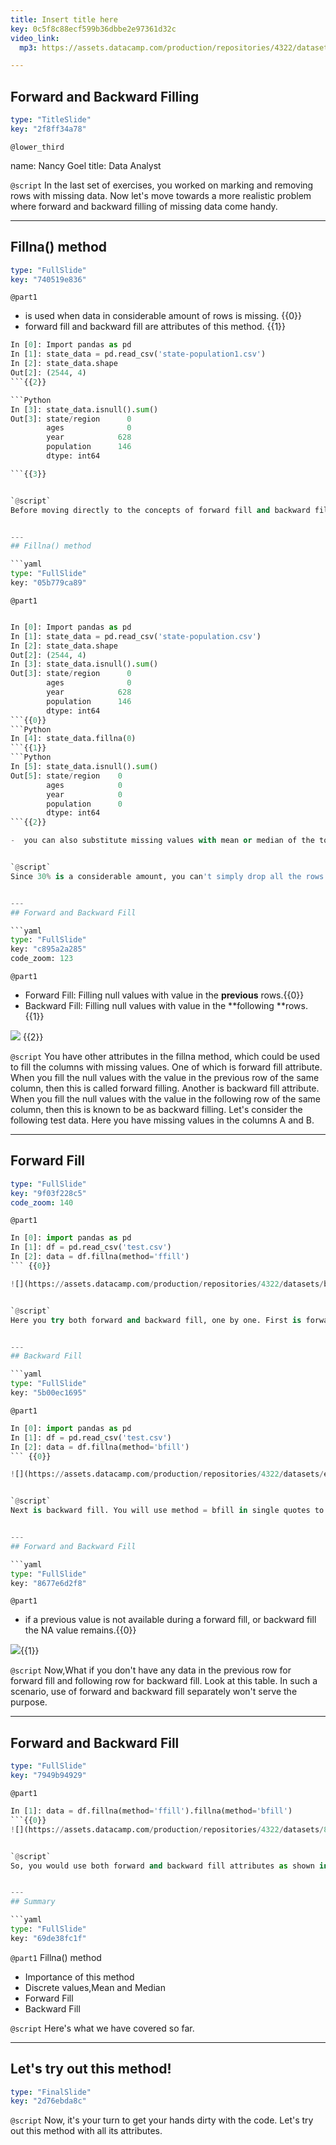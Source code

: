 ```yaml
---
title: Insert title here
key: 0c5f8c88ecf599b36dbbe2e97361d32c
video_link:
  mp3: https://assets.datacamp.com/production/repositories/4322/datasets/20c770b3604fecf0e5528be8c286b1016ac024c0/Merged_file.mp3

---
```

## Forward and Backward Filling

```yaml
type: "TitleSlide"
key: "2f8ff34a78"
```

`@lower_third`

name: Nancy Goel
title: Data Analyst


`@script`
In the last set of exercises, you worked on marking and removing rows with missing data. Now let's move towards a more realistic problem where forward and backward filling of missing data come handy.


---
## Fillna() method

```yaml
type: "FullSlide"
key: "740519e836"
```

`@part1`
- is used when data in considerable amount of rows is missing.
{{0}}
- forward fill and backward fill are attributes of this method.
{{1}}

```Python
In [0]: Import pandas as pd
In [1]: state_data = pd.read_csv('state-population1.csv')
In [2]: state_data.shape
Out[2]: (2544, 4) 
```{{2}}

```Python
In [3]: state_data.isnull().sum()
Out[3]: state/region      0
        ages              0
        year            628
        population      146
        dtype: int64

```{{3}}


`@script`
Before moving directly to the concepts of forward fill and backward fill, you will learn about fillna method. This method is used when a considerable amount of data in rows is missing in your dataset. Forward fill and backward fill are the two attributes of this method. Now, take a look at the following dummy dataset and note the total number of rows. Next check for the missing values as learnt in the previous chapter. Here we have 628 instances null in year column and 146 instances null in the population column which makes up around 30% of the total data.


---
## Fillna() method

```yaml
type: "FullSlide"
key: "05b779ca89"
```

`@part1`
```Python

In [0]: Import pandas as pd
In [1]: state_data = pd.read_csv('state-population.csv')
In [2]: state_data.shape
Out[2]: (2544, 4) 
In [3]: state_data.isnull().sum()
Out[3]: state/region      0
        ages              0
        year            628
        population      146
        dtype: int64
```{{0}}
```Python
In [4]: state_data.fillna(0)
```{{1}}
```Python
In [5]: state_data.isnull().sum()
Out[5]: state/region    0
        ages            0
        year            0
        population      0
        dtype: int64
```{{2}}

-  you can also substitute missing values with mean or median of the total values.{{3}}


`@script`
Since 30% is a considerable amount, you can't simply drop all the rows with missing data. In such scenarios, you will use fillna method and substitute null values with an appropriate value. Let's replace all the null values with 0 here and check for the results. We have successfully got rid of our missing values. You can experiment and replace your null values with an appropriate value. For an instance, if your dataset contains employee data, and salaries for some of the employees is missing. You can replace the null value of an associate's salary with another associate's salary figure, which would make more sense than replacing with zero in such scenario. You can also substitute missing values with mean or median of the total values as appropriate.


---
## Forward and Backward Fill

```yaml
type: "FullSlide"
key: "c895a2a285"
code_zoom: 123
```

`@part1`
- Forward Fill: Filling null values with value in the **previous** rows.{{0}}
- Backward Fill: Filling null values with value in the **following **rows.{{1}}

![](https://assets.datacamp.com/production/repositories/4322/datasets/a0ff1e7c84bd5aa0adf4291062c01d033e3ecf57/Screenshot.png) {{2}}


`@script`
You have other attributes in the fillna method, which could be used to fill the columns with missing values. One of which is forward fill attribute. When you fill the null values with the value in the previous row of the same column, then this is called forward filling. Another is backward fill attribute. When you fill the null values with the value in the following row of the same column, then this is known to be as backward filling. Let's consider the following test data. Here you have missing values in the columns A and B.


---
## Forward Fill

```yaml
type: "FullSlide"
key: "9f03f228c5"
code_zoom: 140
```

`@part1`
```python
In [0]: import pandas as pd
In [1]: df = pd.read_csv('test.csv')
In [2]: data = df.fillna(method='ffill')
``` {{0}}

![](https://assets.datacamp.com/production/repositories/4322/datasets/be3829a5e756be5b8eef0d33a50d0582f5ce3a75/Screen%20Shot%202018-12-25%20at%202.42.02%20PM.png){{1}}


`@script`
Here you try both forward and backward fill, one by one. First is forward fill. You will use method = ffill in single quotes to implement this attribute. As you see, row with indices 1 and 5 are filled with previous row values.


---
## Backward Fill

```yaml
type: "FullSlide"
key: "5b00ec1695"
```

`@part1`
```python
In [0]: import pandas as pd
In [1]: df = pd.read_csv('test.csv')
In [2]: data = df.fillna(method='bfill')
``` {{0}}

![](https://assets.datacamp.com/production/repositories/4322/datasets/ecc31f631f0c536fe49548b9b971924db5adf588/Screen%20Shot%202018-12-25%20at%203.06.36%20PM.png){{1}}


`@script`
Next is backward fill. You will use method = bfill in single quotes to implement this attribute. As you see, row with indices 1 and 5 are filled with following row values.


---
## Forward and Backward Fill

```yaml
type: "FullSlide"
key: "8677e6d2f8"
```

`@part1`
- if a previous value is not available during a forward fill, or backward fill the NA value remains.{{0}}

![](https://assets.datacamp.com/production/repositories/4322/datasets/35e7a324a88d459a3d5f54d3553d1ed713884e81/Screen%20Shot%202018-12-25%20at%203.15.18%20PM.png){{1}}


`@script`
Now,What if you don't have any data in the previous row for forward fill and following row for backward fill. Look at this table. In such a scenario, use of forward and backward fill separately won't serve the purpose.


---
## Forward and Backward Fill

```yaml
type: "FullSlide"
key: "7949b94929"
```

`@part1`
```Python
In [1]: data = df.fillna(method='ffill').fillna(method='bfill')
```{{0}}
![](https://assets.datacamp.com/production/repositories/4322/datasets/84f1973d2ade7ad02cd2468302231338fee93a8e/Screen%20Shot%202018-12-25%20at%203.17.56%20PM.png){{1}}


`@script`
So, you would use both forward and backward fill attributes as shown in the code. And you get the right output.


---
## Summary

```yaml
type: "FullSlide"
key: "69de38fc1f"
```

`@part1`
Fillna() method
- Importance of this method
- Discrete values,Mean and Median
- Forward Fill
- Backward Fill


`@script`
Here's what we have covered so far.


---
## Let's try out this method!

```yaml
type: "FinalSlide"
key: "2d76ebda8c"
```

`@script`
Now, it's your turn to get your hands dirty with the code. Let's try out this method with all its attributes.

